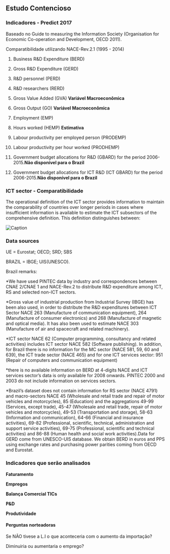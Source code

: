 ## Estudo Contencioso

### Indicadores - Predict 2017

Baseado no Guide to measuring the Information Society (Organisation for Economic Co-operation and Development, OECD 2011).

Comparatibilidade utilizando NACE-Rev.2.1 (1995 - 2014)

1. Business R&D Expenditure (BERD)

2. Gross R&D Expenditure (GERD)

3. R&D personnel (PERD)

4. R&D researchers (RERD)

5. Gross Value Added (GVA) **Variável Macroeconômica**

6. Gross Output (GO) **Variável Macroeconômica**

7. Employment (EMP)

8. Hours worked (HEMP) **Estimativa**

9. Labour productivity per employed person (PRODEMP)

10. Labour productivity per hour worked (PRODHEMP)

11. Government budget allocations for R&D (GBARD) for the period 2006-2015.**Não disponível para o Brazil**

12. Government budget allocations for ICT R&D (ICT GBARD) for the period 2006-2015.**Não disponível para o Brazil**

### ICT sector - Comparatibilidade

The operational definition of the ICT sector provides information to maintain the comparability of countries over longer periods in cases where insufficient information is available to estimate the ICT subsectors of the comprehensive definition.
This definition distinguishes between:

![Caption](/home/biota/Documentos/contencioso/estudo_contencioso/images/ict_sector.png)


### Data sources

UE = Eurostat; OECD; SRD; SBS

BRAZIL = IBGE; UIS(UNESCO). 

Brazil remarks:

*We have used PINTEC data by industry and correspondences between CNAE 2/CNAE 1 and NACE-Rev.2 to distribute R&D expenditure among ICT, RS and selected non-ICT sectors.

*Gross value of industrial production from Industrial Survey (IBGE) has been also used, in order to distribute the R&D expenditures between ICT Sector NACE 263 (Manufacture of communication equipment), 264 (Manufacture of consumer electronics) and 268
(Manufacture of magnetic and optical media). It has also been used to estimate NACE 303 (Manufacture of air and spacecraft and related machinery).

*ICT sector NACE 62 (Computer programming, consultancy and related activities) includes ICT sector NACE 582 (Software publishing). In addition, for Brazil there is no information for the MC sector (NACE 581, 59, 60 and 639), the ICT trade sector (NACE 465) and for one ICT services sector: 951 (Repair of computers and communication equipment)

*there is no available information on BERD at 4-digits NACE and ICT services sector’s data is only available for 2008 onwards. PINTEC 2000 and 2003 do not include information on services sectors. 

*Brazil’s dataset does not contain information for RS sector (NACE 4791) and macro-sectors NACE 45 (Wholesale and retail trade and repair of motor vehicles and motorcycles), 85 (Education) and the aggregations 49-99 (Services, except trade), 45-47 (Wholesale and retail trade, repair of motor vehicles and motorcycles), 49-53
(Transportation and storage), 58-63 (Information and communication), 64-66 (Financial and insurance activities), 69-82 (Professional, scientific, technical, administration and
support service activities), 69-75 (Professional, scientific and technical activities) and 86-88 (Human health and social work activities).Data for GERD come from UNESCO-UIS database.
We obtain BERD in euros and PPS using exchange rates and purchasing power parities coming from OECD and Eurostat.

### Indicadores que serão analisados

**Faturamento**

**Empregos**

**Balança Comercial TICs**

**P&D**

**Produtividade**

#### Perguntas norteadoras

Se NÃO tivese a L.I o que aconteceria com o aumento da importação?

Diminuiria ou aumentaria o emprego? 
